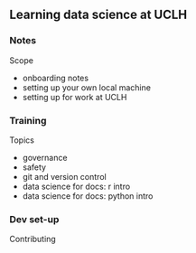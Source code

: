 ## Learning data science at UCLH

### Notes

Scope
- onboarding notes
- setting up your own local machine
- setting up for work at UCLH

### Training

Topics
- governance 
- safety
- git and version control
- data science for docs: r intro
- data science for docs: python intro

### Dev set-up

Contributing

